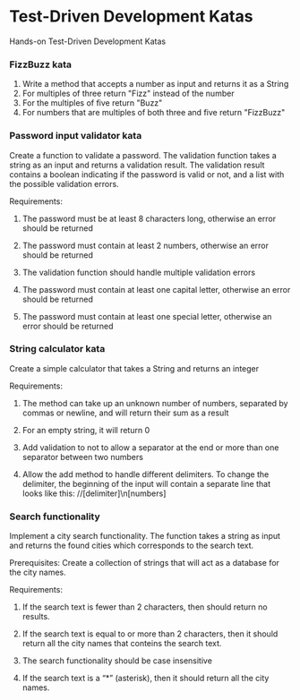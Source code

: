 # Test-Driven Development Katas
Hands-on Test-Driven Development Katas

### FizzBuzz kata

1. Write a method that accepts a number as input and returns it as a String
1. For multiples of three return "Fizz" instead of the number
1. For the multiples of five return "Buzz"
1. For numbers that are multiples of both three and five return "FizzBuzz"

### Password input validator kata

Create a function to validate a password. The validation function takes a string as an input and returns a validation result. The validation result contains a boolean indicating if the password is valid or not, and a list with the possible validation errors.

Requirements:

1. The password must be at least 8 characters long, otherwise an error should be returned

1. The password must contain at least 2 numbers, otherwise an error should be returned

1. The validation function should handle multiple validation errors

1. The password must contain at least one capital letter, otherwise an error should be returned

1. The password must contain at least one special letter, otherwise an error should be returned

### String calculator kata

Create a simple calculator that takes a String and returns an integer

Requirements:

1. The method can take up an unknown number of numbers, separated by commas or newline, and will return their sum as a result

1. For an empty string, it will return 0

1. Add validation to not to allow a separator at the end or more than one separator between two numbers

1. Allow the add method to handle different delimiters. To change the delimiter, the beginning of the input will contain a separate line that looks like this: //[delimiter]\n[numbers]

### Search functionality

Implement a city search functionality. The function takes a string as input and returns the found cities which corresponds to the search text.

Prerequisites:
Create a collection of strings that will act as a database for the city names.

Requirements:

1. If the search text is fewer than 2 characters, then should return no results.

1. If the search text is equal to or more than 2 characters, then it should return all the city names that conteins the search text.

1. The search functionality should be case insensitive

1. If the search text is a “*” (asterisk), then it should return all the city names.